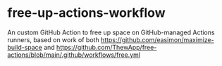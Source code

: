 # free-up-actions-workflow
An custom GitHub Action to free up space on GitHub-managed Actions runners, based on work of both https://github.com/easimon/maximize-build-space and https://github.com/ThewApp/free-actions/blob/main/.github/workflows/free.yml
